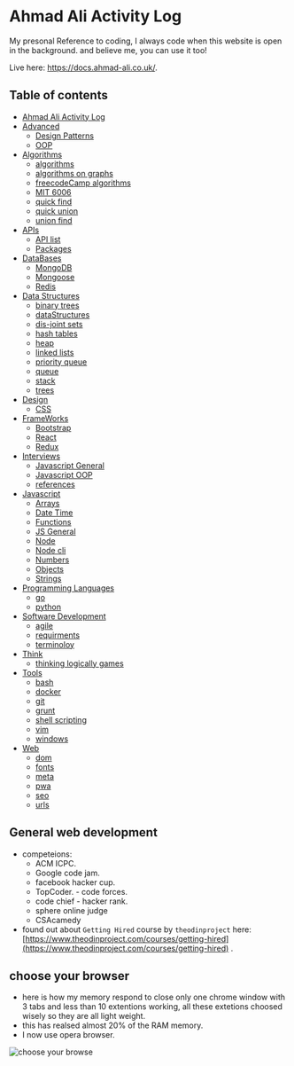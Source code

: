 # Ahmad Ali Activity Log

My presonal Reference to coding, I always code when this website is open in the background.
and believe me, you can use it too!

Live here: <https://docs.ahmad-ali.co.uk/>.

## Table of contents

* [Ahmad Ali Activity Log](README.md)
* [Advanced](src/advanced/README.md)
  * [Design Patterns](src/advanced/design_patterns.md)
  * [OOP](src/advanced/oop.md)
* [Algorithms](src/algorithms/README.md)
  * [algorithms](src/algorithms/algorithms.md)
  * [algorithms on graphs](src/algorithms/algorithms-on-graphs.md)
  * [freecodeCamp algorithms](src/algorithms/freecodecamp.md)
  * [MIT 6006](src/algorithms/mit6006.md)
  * [quick find](src/algorithms/quick_find.md)
  * [quick union](src/algorithms/quick_union.md)
  * [union find](src/algorithms/union_find.md)
* [APIs](src/api/README.md)
  * [API list](src/api/api-list.md)
  * [Packages](src/api/packages.md)
* [DataBases](src/databases/README.d)
  * [MongoDB](src/databases/mongo.md)
  * [Mongoose](src/databases/Mongoose.md)
  * [Redis](src/databases/redis.md)
* [Data Structures](src/dataStructures/README.md)
  * [binary trees](src/dataStructures/binary_trees.md)
  * [dataStructures](src/dataStructures/data_structures.md)
  * [dis-joint sets](src/dataStructures/disjoint_setes.md)
  * [hash tables](src/dataStructures/hash_tables.md)
  * [heap](src/dataStructures/heap.md)
  * [linked lists](src/dataStructures/linked_lists.md)
  * [priority queue](src/dataStructures/priority_queue.md)
  * [queue](src/dataStructures/queue.md)
  * [stack](src/dataStructures/stack.md)
  * [trees](src/dataStructures/trees.md)
* [Design](src/design/README.md)
  * [CSS](src/design/css.md)
* [FrameWorks](src/frameworks/README.md)
  * [Bootstrap](src/frameworks/bootstrap.md)
  * [React](src/frameworks/react.md)
  * [Redux](src/frameworks/redux.md)
* [Interviews](src/interviews/README.md)
  * [Javascript General](src/interviews/js_general.md)
  * [Javascript OOP](src/interviews/js_oop.md)
  * [references](src/interviews/references.md)
* [Javascript](src/javascript/README.md)
  * [Arrays](src/javascript/arrays.md)
  * [Date Time](src/javascript/datetime.md)
  * [Functions](src/javascript/functions.md)
  * [JS General](src/javascript/generaljs.md)
  * [Node](src/javascript/node.md)
  * [Node cli](src/javascript/cli.md)
  * [Numbers](src/javascript/numbers.md)
  * [Objects](src/javascript/objects.md)
  * [Strings](src/javascript/strings.md)
* [Programming Languages](src/programming-languages/README.md)
  * [go](src/programming-languages/go.md)
  * [python](src/programming-languages/python.md)
* [Software Development](src/software-development/README.md)
  * [agile](src/software-development/agile.md)
  * [requirments](src/software-development/requirments.md)
  * [terminoloy](src/software-development/terminoloy.md)
* [Think](src/think/README.md)
  * [thinking logically games](src/think/thinking_logically_games.md)
* [Tools](src/tools/README.md)
  * [bash](src/tools/bash.md)
  * [docker](src/tools/docker.md)
  * [git](src/tools/git.md)
  * [grunt](src/tools/grunt.md)
  * [shell scripting](src/tools/shel_scripting.md)
  * [vim](src/tools/vim.md)
  * [windows](src/tools/windows.md)
* [Web](src/web/README.md)
  * [dom](src/web/dom.md)
  * [fonts](src/web/fonts.md)
  * [meta](src/web/meta.md)
  * [pwa](src/web/pwa.md)
  * [seo](src/web/seo.md)
  * [urls](src/web/urls.md)

## General web development

* competeions:
  * ACM ICPC.
  * Google code jam.
  * facebook hacker cup.
  * TopCoder. - code forces.
  * code chief - hacker rank.
  * sphere online judge
  * CSAcamedy
* found out about `Getting Hired` course by `theodinproject` here: [https://www.theodinproject.com/courses/getting-hired](https://www.theodinproject.com/courses/getting-hired) .

## choose your browser

* here is how my memory respond to close only one chrome window with 3 tabs and less than 10 extentions working, all these extetions choosed wisely so they are all light weight.
* this has realsed almost 20% of the RAM memory.
* I now use opera browser.

![choose your browse](https://i.imgur.com/XUbSPc3.png)
